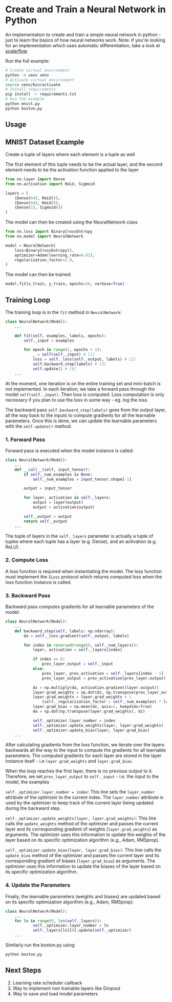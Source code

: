 # Create and Train a Neural Network in Python

An implementation to create and train a simple neural network in python - just to learn the basics of how neural networks work. Note: if you're looking for an implementation which uses automatic differentiation, take a look at [scalarflow](https://github.com/am1tyadav/scalarflow)

Run the full example:

```bash
# Create virtual environment
python -m venv venv
# Activate virtual environment
source venv/bin/activate
# Install requirements
pip install -r requirements.txt
# Run the example
python mnist.py
python boston.py
```

## Usage

## MNIST Dataset Example

Create a tuple of layers where each element is a tuple as well

The first element of this tuple needs to be the actual layer, and the second element needs to be the activation function applied to the layer

```python
from nn.layer import Dense
from nn.activation import ReLU, Sigmoid

layers = (
    (Dense(64), ReLU()),
    (Dense(64), ReLU()),
    (Dense(1), Sigmoid())
)
```

The model can then be created using the NeuralNetwork class

```python
from nn.loss import BinaryCrossEntropy
from nn.model import NeuralNetwork

model = NeuralNetwork(
    loss=BinaryCrossEntropy(),
    optimizer=Adam(learning_rate=0.01),
    regularization_factor=2.0,
)
```

The model can then be trained:

```python
model.fit(x_train, y_train, epochs=20, verbose=True)
```

## Training Loop

The training loop is in the `fit` method in `NeuralNetwork`:

```python
class NeuralNetwork(Model):
    ...

    def fit(self, examples, labels, epochs):
        self._input = examples

        for epoch in range(1, epochs + 1):
            _ = self(self._input) # [1]
            loss = self._loss(self._output, labels) # [2]
            self.backward_step(labels) # [3]
            self.update() # [4]
    ...
```

At the moment, one iteration is on the entire training set and mini-batch is not implemented.
In each iteration, we take a forward pass through the model `self(self._input)`.
Then loss is computed. Loss computation is only necessary if you plan to use the loss in some way - eg. log the loss.

The backward pass `self.backward_step(labels)` goes from the output layer, all the way
back to the inputs to compute gradients for all the learnable parameters. Once this is done,
we can update the learnable parameters with the `self.update()` method.

### 1. Forward Pass

Forward pass is executed when the model instance is called:

```python
class NeuralNetwork(Model):
    ...
    def __call__(self, input_tensor):
        if self._num_examples is None:
            self._num_examples = input_tensor.shape[-1]

        output = input_tensor

        for layer, activation in self._layers:
            output = layer(output)
            output = activation(output)

        self._output = output
        return self._output
    ...
```

The tuple of layers in the `self._layers` parameter is actually a tuple of tuples where
each tuple has a layer (e.g. Dense), and an activation (e.g. ReLU).

### 2. Compute Loss

A loss function is required when instantiating the model. The loss function must implement the `ILoss` protocol
which returns computed loss when the loss function instance is called.

### 3. Backward Pass

Backward pass computes gradients for all learnable parameters of the model:

```python
class NeuralNetwork(Model):
    ...
    def backward_step(self, labels: np.ndarray):
        da = self._loss.gradient(self._output, labels)

        for index in reversed(range(0, self._num_layers)):
            layer, activation = self._layers[index]

            if index == 0:
                prev_layer_output = self._input
            else:
                prev_layer, prev_activation = self._layers[index - 1]
                prev_layer_output = prev_activation(prev_layer.output)

            dz = np.multiply(da, activation.gradient(layer.output))
            layer.grad_weights = np.dot(dz, np.transpose(prev_layer_output)) / self._num_examples
            layer.grad_weights = layer.grad_weights + \
                (self._regularization_factor / self._num_examples) * layer.weights
            layer.grad_bias = np.mean(dz, axis=1, keepdims=True)
            da = np.dot(np.transpose(layer.grad_weights), dz)

            self._optimizer.layer_number = index
            self._optimizer.update_weights(layer, layer.grad_weights)
            self._optimizer.update_bias(layer, layer.grad_bias)
    ...
```

After calculating gradients from the loss function, we iterate over the layers
backwards all the way to the input to compute the gradients for all learnable parameters.
The computed gradients for each layer are stored in the layer instance itself - i.e
`layer.grad_weights` and `layer.grad_bias`.

When the loop reaches the first layer, there is no previous output to it. Therefore, we set
`prev_layer_output` to `self._input` - i.e. the input to the model, the examples

`self._optimizer.layer_number = index`: This line sets the `layer_number` attribute of the optimizer to the current index. The `layer_number` attribute is used by the optimizer to keep track of the current layer being updated during the backward step.

`self._optimizer.update_weights(layer, layer.grad_weights)`: This line calls the `update_weights` method of the optimizer and passes the current layer and its corresponding gradient of weights (`layer.grad_weights`) as arguments. The optimizer uses this information to update the weights of the layer based on its specific optimization algorithm (e.g., Adam, RMSprop).

`self._optimizer.update_bias(layer, layer.grad_bias)`: This line calls the `update_bias` method of the optimizer and passes the current layer and its corresponding gradient of biases (`layer.grad_bias`) as arguments. The optimizer uses this information to update the biases of the layer based on its specific optimization algorithm.

### 4. Update the Parameters

Finally, the learnable parameters (weights and biases) are updated based on its specific optimization algorithm (e.g., Adam, RMSprop):

```python
class NeuralNetwork(Model):
    ...
    for ln in range(0, len(self._layers)):
            self._optimizer.layer_number = ln
            self._layers[ln][0].update(self._optimizer)
    ...
```

Similarly run the boston.py using
```bash
python boston.py
```

## Next Steps

2. Learning rate scheduler callback
3. Way to implement non trainable layers like Dropout
4. Way to save and load model parameters
